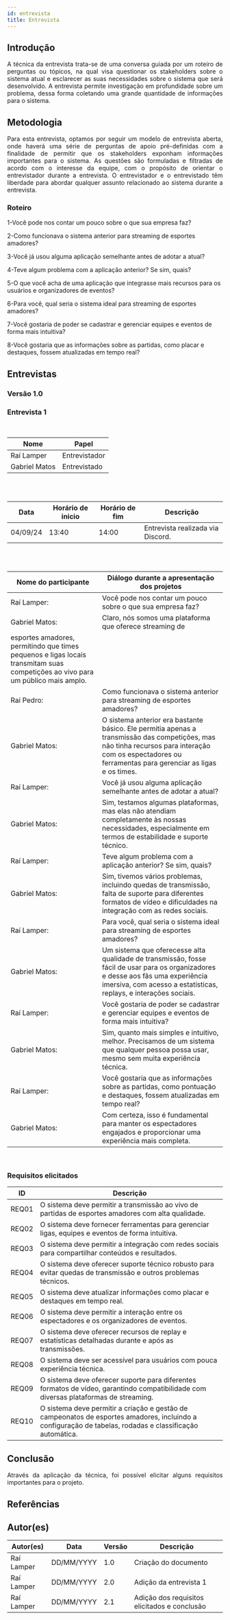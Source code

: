 ```yaml
---
id: entrevista
title: Entrevista
---
```


## Introdução
<p align = "justify">
A técnica da entrevista trata-se de uma conversa guiada por um roteiro de perguntas ou tópicos, na qual visa questionar os stakeholders sobre o sistema atual e esclarecer as suas necessidades sobre o sistema que será desenvolvido. A entrevista permite investigação em profundidade sobre um problema, dessa forma coletando uma grande quantidade de informações para o sistema.
</p>

## Metodologia
<p align = "justify">
Para esta entrevista, optamos por seguir um modelo de entrevista aberta, onde haverá uma série de perguntas de apoio pré-definidas com a finalidade de permitir que os stakeholders exponham informações importantes para o sistema. As questões são formuladas e filtradas de acordo com o interesse da equipe, com o propósito de orientar o entrevistador durante a entrevista. O entrevistador e o entrevistado têm liberdade para abordar qualquer assunto relacionado ao sistema durante a entrevista.
</p>

### Roteiro

1-Você pode nos contar um pouco sobre o que sua empresa faz?

2-Como funcionava o sistema anterior para streaming de esportes amadores?

3-Você já usou alguma aplicação semelhante antes de adotar a atual?

4-Teve algum problema com a aplicação anterior? Se sim, quais?

5-O que você acha de uma aplicação que integrasse mais recursos para os usuários e organizadores de eventos?

6-Para você, qual seria o sistema ideal para streaming de esportes amadores?

7-Você gostaria de poder se cadastrar e gerenciar equipes e eventos de forma mais intuitiva?

8-Você gostaria que as informações sobre as partidas, como placar e destaques, fossem atualizadas em tempo real?


## Entrevistas 

### Versão 1.0

### **Entrevista 1**

<br>

|Nome | Papel |
-----|------|
|Raí Lamper| Entrevistador|
|Gabriel Matos| Entrevistado|

<br>
<br>

|Data|Horário de inicio|Horário de fim |Descrição
----|-----|-----|---------|
|04/09/24 | 13:40| 14:00 | Entrevista realizada via Discord.|

<br>
<br>
 
|Nome do participante|Diálogo durante a apresentação dos projetos|
|----|-------------|
|Raí Lamper:| Você pode nos contar um pouco sobre o que sua empresa faz? |
|Gabriel Matos:| Claro, nós somos uma plataforma que oferece streaming de 
esportes amadores, permitindo que times pequenos e ligas locais transmitam suas competições ao vivo para um público mais amplo. |
|Raí Pedro:| Como funcionava o sistema anterior para streaming de esportes amadores?|
|Gabriel Matos:| O sistema anterior era bastante básico. Ele permitia apenas a transmissão das competições, mas não tinha recursos para interação com os espectadores ou ferramentas para gerenciar as ligas e os times.|
|Raí Lamper:| Você já usou alguma aplicação semelhante antes de adotar a atual?|
|Gabriel Matos:| Sim, testamos algumas plataformas, mas elas não atendiam completamente às nossas necessidades, especialmente em termos de estabilidade e suporte técnico.|
|Raí Lamper:| Teve algum problema com a aplicação anterior? Se sim, quais? |
|Gabriel Matos:| Sim, tivemos vários problemas, incluindo quedas de transmissão, falta de suporte para diferentes formatos de vídeo e dificuldades na integração com as redes sociais.|
|Raí Lamper:|  Para você, qual seria o sistema ideal para streaming de esportes amadores?|
|Gabriel Matos:|  Um sistema que oferecesse alta qualidade de transmissão, fosse fácil de usar para os organizadores e desse aos fãs uma experiência imersiva, com acesso a estatísticas, replays, e interações sociais.|
|Raí Lamper:| Você gostaria de poder se cadastrar e gerenciar equipes e eventos de forma mais intuitiva?|
|Gabriel Matos:|  Sim, quanto mais simples e intuitivo, melhor. Precisamos de um sistema que qualquer pessoa possa usar, mesmo sem muita experiência técnica.|
|Raí Lamper:|  Você gostaria que as informações sobre as partidas, como pontuação e destaques, fossem atualizadas em tempo real?
|Gabriel Matos:| Com certeza, isso é fundamental para manter os espectadores engajados e proporcionar uma experiência mais completa.|

<br>
 
### Requisitos elicitados
 
|ID|Descrição|
|----|-------------|
|REQ01|O sistema deve permitir a transmissão ao vivo de partidas de esportes amadores com alta qualidade.|
|REQ02|O sistema deve fornecer ferramentas para gerenciar ligas, equipes e eventos de forma intuitiva.|
|REQ03|O sistema deve permitir a integração com redes sociais para compartilhar conteúdos e resultados.|
|REQ04|O sistema deve oferecer suporte técnico robusto para evitar quedas de transmissão e outros problemas técnicos.|
|REQ05|O sistema deve atualizar informações como placar e destaques em tempo real.|
|REQ06|O sistema deve permitir a interação entre os espectadores e os organizadores de eventos.|
|REQ07|O sistema deve oferecer recursos de replay e estatísticas detalhadas durante e após as transmissões.|
|REQ08|O sistema deve ser acessível para usuários com pouca experiência técnica.|
|REQ09|	O sistema deve oferecer suporte para diferentes formatos de vídeo, garantindo compatibilidade com diversas plataformas de streaming.|
|REQ10|O sistema deve permitir a criação e gestão de campeonatos de esportes amadores, incluindo a configuração de tabelas, rodadas e classificação automática.|


## Conclusão
<p align = "justify">
Através da aplicação da técnica, foi possível elicitar alguns requisitos importantes para o projeto.
</p>
 
## Referências

>
> 

## Autor(es)

| Autor(es)| Data | Versão | Descrição |
| -- | -- | -- | -- |
|Raí Lamper | DD/MM/YYYY | 1.0 | Criação do documento |
|Raí Lamper | DD/MM/YYYY | 2.0 | 	Adição da entrevista 1 |
|Raí Lamper | DD/MM/YYYY | 2.1 | Adição dos requisitos elicitados e conclusão |
